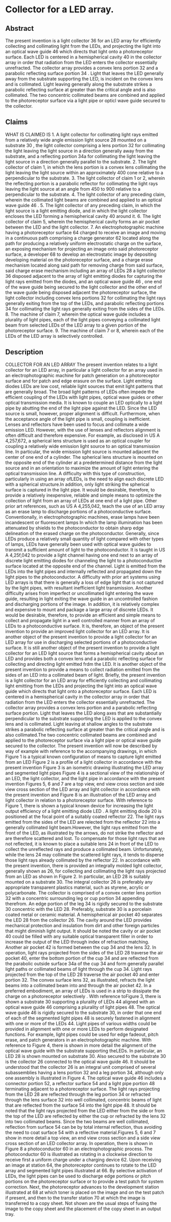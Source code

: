 # Collector for a LED array.

## Abstract
The present invention is a light collector 36 for an LED array for efficiently collecting and collimating light from the LEDs, and projecting the light into an optical wave guide 46 which directs that light onto a photoreceptor surface. Each LED is centered in a hemispherical cavity 40 in the collector array in order that radiation from the LED enters the collector essentially unrefracted. The collector array provides a convex lens portion 32 and a parabolic reflecting surface portion 34 . Light that leaves the LED generally away from the substrate supporting the LED, is incident on the convex lens and is collimated. Light leaving generally along the substrate strikes a parabolic reflecting surface at greater than the critical angle and is also collimated. The two concentric collimated beams are combined and applied to the photoreceptor surface via a light pipe or opticl wave guide secured to the collector.

## Claims
WHAT IS CLAIMED IS 1. A light collector for collimating light rays emitted from a relatively wide angle emission light source 28 mounted on a substrate 30 , the light collector comprising a lens portion 32 for collimating the light leaving the light source in a direction generally away from the substrate, and a reflecting portion 34a for collimating the light leaving the light source in a direction generally parallel to the substrate. 2. The light collector of claim 1, in which the lens portion is a convex lens collimating the light leaving the light source within an approximately 400 cone relative to a perpendicular to the substrate. 3. The light collector of claim 1 or 2, wherein the reflecting portion is a parabolic reflector for collimating the light rays leaving the light source at an angle from 450 to 900 relative to a perpendicular to the substrate. 4. The light collector of any preceding claim, wherein the collimated light beams are combined and applied to an optical wave guide 46 . 5. The light collector of any preceding claim, in which the light source is a light emitting diode, and in which the light collector encloses the LED forming a hemispherical cavity 40 around it. 6. The light collector of claim 5, wherein the hemispherical cavity forms an air pocket between the LED and the light collector. 7. An electrophotographic machine having a photoreceptor surface 64 charged to receive an image and moving in a continuous path comprising a charge generator 62 located along the path for producing a relatively uniform electrostatic charge on the surface, an exposing mechanism for projecting an image onto said photoreceptor surface, a developer 68 to develop an electrostatic image by depositing developing material on the photoreceptor surface, and a charge erase mechanism located along said path for removing charge from said surface, said charge erase mechanism including an array of LEDs 28 a light collector 36 disposed adjacent to the array of light emitting diodes for capturing the light rays emitted from the diodes, and an optical wave guide 46 , one end of the wave guide being secured to the light collector and the other end of the wave guide being disposed adjacent the photoreceptor surface, the light collector including convex lens portions 32 for collimating the light rays generally exiting from the top of the LEDs, and parabolic reflecting portions 34 for collimating the light rays generally exiting from the sides of the LEDs. 8. The machine of claim 7, wherein the optical wave guide includes a plurality of light pipes, each of the light pipes conveying a collimated light beam from selected LEDs of the LED array to a given portion of the photoreceptor surface. 9. The machine of claim 7 or 8, wherein each of the LEDs of the LED array is selectively controlled.

## Description
COLLECTOR FOR AN LED ARRAY The present invention relates to a light collector for an LED array, in particular a light collector for an array used in an electrophotographic machine for patch generation on a photoreceptor surface and for patch and edge erasure on the surface. Light emitting diodes LEDs are low cost, reliable light sources that emit light patterns that are generally broad. The broad light patterns of LEDs often impede the efficient coupling of the LEDs with light pipes, optical wave guides or other optical transmission media. It is known to couple an LED optically to a light pipe by abutting the end of the light pipe against the LED. Since the LED source is small, however, proper alignment is difficult. Furthermore, when the acceptance angle of the light pipe is small, coupling is inefficient. Lenses and reflectors have been used to focus and collimate a wide emission LED. However, with the use of lenses and reflectors alignment is often difficult and therefore expensive. For example, as disclosed in US A 4,257,672, a spherical lens structure is used as an optical coupler for coupling a relatively wide emission light source to an optical transmission line. In particular, the wide emission light source is mounted adjacent the center of one end of a cylinder. The spherical lens structure is mounted on the opposite end of the cylinder at a predetermined distance from the light source and in an orientation to maximize the amount of light entering the optical transmission line. A difficulty with this type of construction, particularly in using an array ofLEDs, is the need to align each discrete LED with a spherical structure.In addition, only light striking the spherical surface is captured in the light pipe. It would be desirable, therefore, to provide a relatively inexpensive, reliable and simple means to optimize the collection of light from an array of LEDs at one end of a light pipe. Other prior art references, such as US A 4,255,042, teach the use of an LED array as an erase lamp to discharge portions of a photoconductive surface. Conventionally, in electrophotographic machines, erase lamps have been incandescent or fluorescent lamps In which the lamp illumination has been attenuated by shields to the photoconductor to obtain sharp edge delineation of the erased charge on the photoconductor. Generally, since LEDs produce a relatively small quantity of light compared with other types of lamps, LEDs have generally been used with optical wave guides to transmit a sufficient amount of light to the photoconductor. It is taught in US A 4,25f,042 to provide a light channel having one end next to an array of discrete light emitting diodes for channeling the light to a photoconductive surface located at the opposite end of the channel. Light is emitted from the LEDs into the light pipes and internally reflected and propagated down the light pipes to the photoconductor. A difficulty with prior art systems using LED arrays is that there is generally a loss of edge light that is not captured by the light pipes, with resultant inefficient light transmission. Another difficulty arises from imperfect or uncollimated light entering the wave guide, resulting in light exiting the wave guide in an uncontrolled fashion and discharging portions of the image. In addition, it is relatively complex and expensive to mount and package a large array of discrete LEDs. It would be desirable, therefore, to provide an efficient and simple means to collect and propagate light in a well controlled manner from an array of LEDs to a photoconductive surface. It is, therefore, an object of the present invention to provide an improved light collector for an LED array. It is another object of the present invention to provide a light collector for an LED array for use in discharging selected portions of a photoconductive surface. It is still another object of the present invention to provide a light collector for an LED light source that forms a hemispherical cavity about an LED and provides both a convex lens and a parabolic reflecting surface for collecting and directing light emitted frdm the LED. It is another object of the present invention to provide a means to collect radiation emitted from the sides of an LED into a collimated beam of light. Briefly, the present invention is a light collector for an LED array for efficiently collecting and collimating light emitting from the LEDs and projecting the light into an optical wave guide which directs that light onto a photoreceptor surface. Each LED is centered in a hemispherical cavity in the collector array in order that radiation from the LED enters the collector essentially unrefracted. The collector array provides a convex lens portion and a parabolic reflecting surface portion. Light that leaves the LED along axes that are substantially perpendicular to the substrate supporting the LED is applied to the convex lens and is collimated. Light leaving at shallow angles to the substrate strikes a parabolic reflecting surface at greater than the critical angle and is also collimated.The two concentric collimated beams are combined and applied to the photoreceptor surface via a light pipe or optical wave guide secured to the collector. The present invention will now be described by way of example with reference to the accompanying drawings, in which Figure 1 is a typical known configuration of means to capture light emitted from an LED Figure 2 is a profile of a light collector in accordance with the present invention Figure 3 is an isometric drawing illustrating the LED array and segmented light pipes Figure 4 is a sectional view of the relationship of an LED, the light collector, and the light pipe in accordance with the present invention Figures 5, 6 and 7 are a top view, end view cross section and side view cross section of the LED array and light collector in accordance with the present invention and Figure 8 is an illustration of the LED array and light collector in relation to a photoreceptor surface. With reference to Figure 1, there is shown a typical known device for increasing the light output efficiency of a light emitting diode LED . A light emitting diode 20 is positioned at the focal point of a suitably coated reflector 22. The light rays emitted from the sides of the LED are relected from the reflector 22 into a generally collimated light beam.However, the light rays emitted from the front of the LED, as illustrated by the arrows, do not strike the reflector and are therefore scattered and lost. To compensate for those light rays that are not reflected, it is known to place a suitable lens 24 in front of the LED to collect the unreflected rays and produce a collimated beam. Unfortunately, while the lens 24 may collimate the scattered light rays, it tends to disperse those light rays already collimated by the reflector 22. In accordance with the present invention, there is provided an integrally molded light collector, generally shown as 26, for collecting and collimating the light rays projected from an LED as shown in Figure 2. In particular, an LED 28 is suitably mounted on a substrate 30. The integral collector 26 is preferably any appropriate transparent plastics material, such as styrene, acrylic or polycarbonate. The collector is comprised of a convex center lens portion 32 with a concentric surrounding leg or cup portion 34 appending therefrom. An edge portion of the leg 34 is rigidly secured to the substrate 30 concentric with the LED 28. Preferably, substrate 30 is a porcelain coated metal or ceramic material. A hemispherical air pocket 40 separates the LED 28 from the collector 26. The cavity around the LED provides mechanical protection and insulation from dirt and other foreign particles that might diminish light output. It should be noted the cavity or air pocket 40 could be filled with any suitable optical transparent filler in order to increase the output of the LED through index of refraction matching. Another air pocket 42 is formed between the cup 34 and the lens 32. In operation, light rays projected from the sides of the LED 28 traverse the air pocket 40, enter the bottom portion of the cup 34 and are reflected from the parabolic outside surface 34a of the cup 34 and form generally parallel light paths or collimated beams of light through the cup 34. Light rays projected from the top of the LED 28 traverse the air pocket 40 and enter portion 32. The convex surface lens 32, as illustrated, refracts the light beams into a collimated beam into and through the air pocket 42. In a preferred embodiment, an array of LEDs is used in a strip to dissipate the charge on a photoreceptor selectively . With reference toFigure 3, there is shown a substrate 30 supporting a plurality of LEDs 44 aligned with an optical wave guide 46 comprising a plurality of light pipes 48. The optical wave guide 46 is rigidly secured to the substrate 30, in order that one end of each of the segmented light pipes 48 is securely fastened in alignment with one or more of the LEDs 44. Light pipes of various widths could be provided in alignment with one or more LEDs to perform designated functions. For example, light pipes could be used for edge fadeout, pitch erase, and patch generators in an electrophotographic machine. With reference to Figure 4, there is shown in more detail the alignment of the optical wave guide with the substrate supporting theLEDs. In particular, an LED 28 is shown mounted on substrate 30. Also secured to the substrate 30 is the collector 26 connected to the optical wave guide 46. It should be understood that the collector 26 is an integral unit comprised of several subassemblies having a lens portion 32 and a leg portion 34, although only one assembly is illustrated in Figure 4. The optical wave guide 46 includes a connector portion 52, a reflector surface 54 and a light pipe portion 48 terminating adjacent to a photoreceptor surface. The light rays projecting from the LED 28 are reflected through the leg portion 34 or refracted through the lens surface 32 into well collimated, concentric beams of light that are reflected from the surface 54 into the light pipe 48. It should be noted that the light rays projected from the LED either from the side or from the top of the LED are reflected by either the cup or refracted by the lens 32 into two collimated beams. Since the two beams are well collimated, reflection from surface 54 can be by total internal reflection, thus avoiding the need to coat surface 54 with a reflective material.Figures 5, 6 and 7 show in more detail a top view, an end view cross section and a side view cross section of an LED collector array. In operation, there is shown in Figure 8 a photoconductor 60 in an electrophotographic process. The photoconductor 60 is illustrated as rotating in a clockwise direction to receive first a uniform charge under a charging device 62. Upon receiving an image at station 64, the photoreceptor continues to rotate to the LED array and segmented light pipes illustrated at 66. By selective activation of LEDs, the light pipes can be used to discharge edge portions or pitch portions on the photoreceptor surface or to provide a test patch for system correction. Next, the photoreceptor advances to the development station illustrated at 68 at which toner is placed on the image and on the test patch if present, and then to the transfer station 70 at which the image is transferred to a copy sheet. Not shown are the usual steps of fusing the image to the copy sheet and the placement of the copy sheet in an output tray.